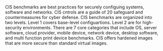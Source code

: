 CIS benchmarks are best practices for securely configuing systems, software and networks. CIS cntrols are a guide of 20 safeguard and countermeasures for cyber defense. CIS benchmarks are organized into two levels. Level 1 covers base-level configuartions. Level 2 are for high-security environments. There are 7 core categories that include OS, server software, cloud provider, mobile device, network device, desktop software, and multi function print device benchmarks. CIS offers hardened images that are more secure than standard virtual images.  
